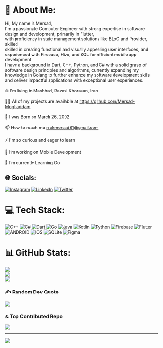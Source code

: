 # 💫 About Me:
Hi, My name is Mersad, <br>I'm a passionate Computer Engineer with strong expertise in software design and development, primarily in Flutter,<br>with proficiency in state management solutions like BLoC and Provider, skilled<br> skilled in creating functional and visually appealing user interfaces, and experienced with Firebase, Hive, and SQL for efficient mobile app development<br>I have a background in Dart, C++, Python, and C# with a solid grasp of software design principles and algorithms, currently expanding my knowledge in Golang to further enhance my software development skills and deliver impactful applications with exceptional user experiences.<br><br>🌐 I'm living in Mashhad, Razavi Khorasan, Iran<br><br>👨‍💻 All of my projects are available at https://github.com/Mersad-Moghaddam<br><br>🎂 I was Born on March 26, 2002<br><br>📫 How to reach me nickmersad81@gmail.com<br><br>⚡ I'm so curious and eager to learn<br><br>🔭 I’m  working on Mobile Development<br><br>🌱 I’m currently Learning  Go <br>


## 🌐 Socials:
[![Instagram](https://img.shields.io/badge/Instagram-%23E4405F.svg?logo=Instagram&logoColor=white)](https://instagram.com/mersad.moghaddam) [![LinkedIn](https://img.shields.io/badge/LinkedIn-%230077B5.svg?logo=linkedin&logoColor=white)](https://linkedin.com/in/mersad-moghaddam) [![Twitter](https://img.shields.io/badge/Twitter-%231DA1F2.svg?logo=Twitter&logoColor=white)](https://twitter.com/mersadmoghaddam) 

# 💻 Tech Stack:
![C++](https://img.shields.io/badge/c++-%2300599C.svg?style=for-the-badge&logo=c%2B%2B&logoColor=white) ![C#](https://img.shields.io/badge/c%23-%23239120.svg?style=for-the-badge&logo=c-sharp&logoColor=white) ![Dart](https://img.shields.io/badge/dart-%230175C2.svg?style=for-the-badge&logo=dart&logoColor=white) ![Go](https://img.shields.io/badge/go-%2300ADD8.svg?style=for-the-badge&logo=go&logoColor=white) ![Java](https://img.shields.io/badge/java-%23ED8B00.svg?style=for-the-badge&logo=java&logoColor=white) ![Kotlin](https://img.shields.io/badge/kotlin-%230095D5.svg?style=for-the-badge&logo=kotlin&logoColor=white) ![Python](https://img.shields.io/badge/python-3670A0?style=for-the-badge&logo=python&logoColor=ffdd54) ![Firebase](https://img.shields.io/badge/firebase-%23039BE5.svg?style=for-the-badge&logo=firebase) ![Flutter](https://img.shields.io/badge/Flutter-%2302569B.svg?style=for-the-badge&logo=Flutter&logoColor=white) ![ANDROID](https://img.shields.io/badge/android-%2320232a.svg?style=for-the-badge&logo=android&logoColor=%a4c639) ![IOS](https://img.shields.io/badge/IOS-%2320232a.svg?style=for-the-badge&logo=apple&logoColor=white) ![SQLite](https://img.shields.io/badge/sqlite-%2307405e.svg?style=for-the-badge&logo=sqlite&logoColor=white) 	![Figma](https://img.shields.io/badge/figma-%23F24E1E.svg?style=for-the-badge&logo=figma&logoColor=white)
# 📊 GitHub Stats:
![](https://github-readme-stats.vercel.app/api?username=Mersad-Moghaddam&theme=swift&hide_border=false&include_all_commits=true&count_private=true)<br/>
![](https://github-readme-streak-stats.herokuapp.com/?user=Mersad-Moghaddam&theme=swift&hide_border=false)<br/>
![](https://github-readme-stats.vercel.app/api/top-langs/?username=Mersad-Moghaddam&theme=swift&hide_border=false&include_all_commits=true&count_private=true&layout=compact)

### ✍️ Random Dev Quote
![](https://quotes-github-readme.vercel.app/api?type=horizontal&theme=radical)

### 🔝 Top Contributed Repo
![](https://github-contributor-stats.vercel.app/api?username=Mersad-Moghaddam&limit=5&theme=dark&combine_all_yearly_contributions=true)

---
[![](https://visitcount.itsvg.in/api?id=Mersad-Moghaddam&icon=0&color=0)](https://visitcount.itsvg.in)

<!-- Proudly created with GPRM ( https://gprm.itsvg.in ) -->
